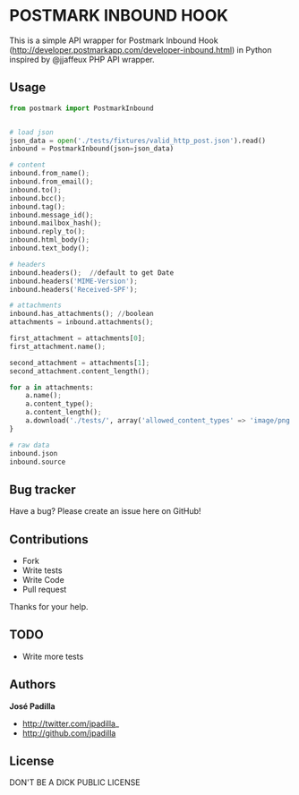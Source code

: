 POSTMARK INBOUND HOOK
=====================

This is a simple API wrapper for Postmark Inbound Hook (http://developer.postmarkapp.com/developer-inbound.html) in Python inspired by @jjaffeux PHP API wrapper.


Usage
-----

``` python
from postmark import PostmarkInbound


# load json
json_data = open('./tests/fixtures/valid_http_post.json').read()
inbound = PostmarkInbound(json=json_data)

# content
inbound.from_name();
inbound.from_email();
inbound.to();
inbound.bcc();
inbound.tag();
inbound.message_id();
inbound.mailbox_hash();
inbound.reply_to();
inbound.html_body();
inbound.text_body();

# headers
inbound.headers();  //default to get Date
inbound.headers('MIME-Version');
inbound.headers('Received-SPF');

# attachments
inbound.has_attachments(); //boolean
attachments = inbound.attachments();

first_attachment = attachments[0];
first_attachment.name();

second_attachment = attachments[1];
second_attachment.content_length();

for a in attachments:
	a.name();
	a.content_type();
	a.content_length();
	a.download('./tests/', array('allowed_content_types' => 'image/png'), '10000');
}

# raw data
inbound.json
inbound.source
``` 

Bug tracker
-----------

Have a bug? Please create an issue here on GitHub!


Contributions
-------------

* Fork
* Write tests
* Write Code
* Pull request

Thanks for your help.


TODO
----

* Write more tests


Authors
-------

**José Padilla**

+ http://twitter.com/jpadilla_
+ http://github.com/jpadilla

License
---------------------

DON'T BE A DICK PUBLIC LICENSE
